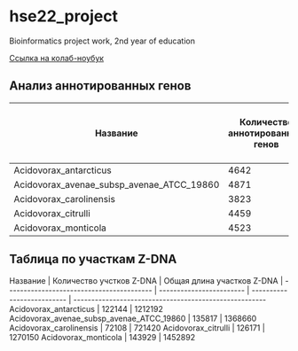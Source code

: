 # hse22_project
Bioinformatics project work, 2nd year of education


[Ссылка на колаб-ноубук](https://colab.research.google.com/drive/1uXCLPOoL9gmUJA-QfafOyD-L_bjF2Vj5?usp=sharing)

## Анализ аннотированных генов

Название                                  | Количество аннотированных генов | Длина генов | Длина аннотированных генов | Процент генома, который занимают все аннотированные гены
----------------------------------------- | ------------------------------- | ----------- | -------------------------- | -------------------------------------
Acidovorax_antarcticus                    | 4642                            | 5025439     | 3820110                    | 76.0 %
Acidovorax_avenae_subsp_avenae_ATCC_19860 | 4871                            | 5482170     | 4999391                    | 91.2 %
Acidovorax_carolinensis                   | 3823                            | 4058023     | 3592613                    | 88.5 %   
Acidovorax_citrulli                       | 4459                            | 4899546     | 4389506                    | 89.6 %
Acidovorax_monticola                      | 4523                            | 4679990     | 4259283                    | 91.0 %


## Таблица по участкам Z-DNA

Название                                  | Количество учстков Z-DNA | Общая длина участков Z-DNA | 
----------------------------------------- | ------------------------ | -------------------------- | ------------------------------------------------------
Acidovorax_antarcticus                    | 122144                   | 1212192
Acidovorax_avenae_subsp_avenae_ATCC_19860 | 135817                   | 1368660
Acidovorax_carolinensis                   | 72108                    | 721420
Acidovorax_citrulli                       | 126171                   | 1270150
Acidovorax_monticola                      | 143929                   | 1452892
